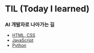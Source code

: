 # TIL (Today I learned) 
### AI 개발자로 나아가는 길
- [HTML, CSS](https://github.com/jinhas2/TIL/tree/main/HTML%2C%20CSS)
- [JavaScript](https://github.com/jinhas2/TIL/tree/main/JavaScript, "go to javascript")
- [Python](https://github.com/jinhas2/TIL/tree/main/Python, "go to python")
